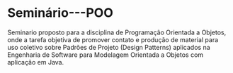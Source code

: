 # Seminário---POO
Seminario proposto para a disciplina de Programação Orientada a Objetos, onde a tarefa objetiva de promover contato e produção de material para uso coletivo sobre Padrões de Projeto (Design Patterns) aplicados na Engenharia de Software para Modelagem Orientada a Objetos com aplicação em Java.

